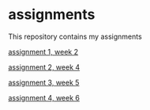 # assignments
This repository contains my assignments 

[assignment 1, week 2](https://github.com/BenjaminIb/assignments/blob/master/Assignment_week_2.ipynb)

[assignment 2, week 4](https://github.com/BenjaminIb/assignments/blob/master/Assignment_week_4.ipynb)

[assignment 3, week 5](https://github.com/BenjaminIb/assignments/blob/master/Assignment_week_5.ipynb)

[assignment 4, week 6](https://github.com/BenjaminIb/assignments/blob/master/assignment4.ipynb)

